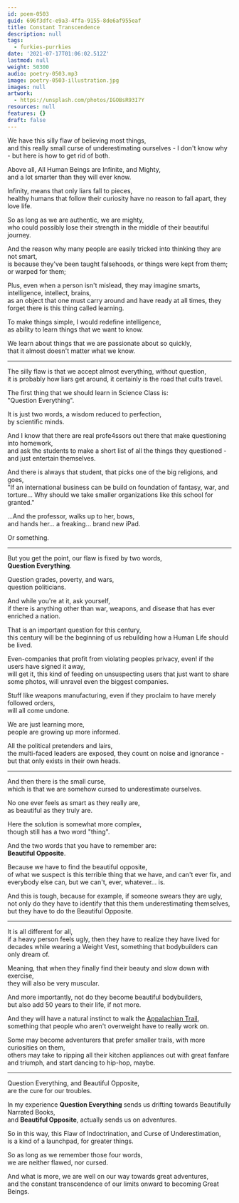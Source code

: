 ```yaml
---
id: poem-0503
guid: 696f3dfc-e9a3-4ffa-9155-8de6af955eaf
title: Constant Transcendence
description: null
tags:
  - furkies-purrkies
date: '2021-07-17T01:06:02.512Z'
lastmod: null
weight: 50300
audio: poetry-0503.mp3
image: poetry-0503-illustration.jpg
images: null
artwork:
  - https://unsplash.com/photos/IGOBsR93I7Y
resources: null
features: {}
draft: false
---
```


We have this silly flaw of believing most things,\
and this really small curse of underestimating ourselves - I don't know why - but here is how to get rid of both.

Above all, All Human Beings are Infinite, and Mighty,\
and a lot smarter than they will ever know.

Infinity, means that only liars fall to pieces,\
healthy humans that follow their curiosity have no reason to fall apart, they love life.

So as long as we are authentic, we are mighty,\
who could possibly lose their strength in the middle of their beautiful journey.

And the reason why many people are easily tricked into thinking they are not smart,\
is because they've been taught falsehoods, or things were kept from them; or warped for them;

Plus, even when a person isn't mislead, they may imagine smarts, intelligence, intellect, brains,\
as an object that one must carry around and have ready at all times, they forget there is this thing called learning.

To make things simple, I would redefine intelligence,\
as ability to learn things that we want to know.

We learn about things that we are passionate about so quickly,\
that it almost doesn't matter what we know.

---

The silly flaw is that we accept almost everything, without question,\
it is probably how liars get around, it certainly is the road that cults travel.

The first thing that we should learn in Science Class is:\
"Question Everything".

It is just two words, a wisdom reduced to perfection,\
by scientific minds.

And I know that there are real profe4ssors out there that make questioning into homework,\
and ask the students to make a short list of all the things they questioned - and just entertain themselves.

And there is always that student, that picks one of the big religions, and goes,\
"If an international business can be build on foundation of fantasy, war, and torture... Why should we take smaller organizations like this school for granted."

...And the professor, walks up to her, bows,\
and hands her... a freaking... brand new iPad.

Or something.

---

But you get the point, our flaw is fixed by two words,\
**Question Everything**.

Question grades, poverty, and wars,\
question politicians.

And while you're at it, ask yourself,\
if there is anything other than war, weapons, and disease that has ever enriched a nation.

That is an important question for this century,\
this century will be the beginning of us rebuilding how a Human Life should be lived.

Even-companies that profit from violating peoples privacy, even! if the users have signed it away,\
will get it, this kind of feeding on unsuspecting users that just want to share some photos, will unravel even the biggest companies.

Stuff like weapons manufacturing, even if they proclaim to have merely followed orders,\
will all come undone.

We are just learning more,\
people are growing up more informed.

All the political pretenders and lairs,\
the multi-faced leaders are exposed, they count on noise and ignorance - but that only exists in their own heads.

---

And then there is the small curse,\
which is that we are somehow cursed to underestimate ourselves.

No one ever feels as smart as they really are,\
as beautiful as they truly are.

Here the solution is somewhat more complex,\
though still has a two word "thing".

And the two words that you have to remember are:\
**Beautiful Opposite**.

Because we have to find the beautiful opposite,\
of what we suspect is this terrible thing that we have, and can't ever fix, and everybody else can, but we can't, ever, whatever... is.

And this is tough, because for example, if someone swears they are ugly,\
not only do they have to identify that this them underestimating themselves, but they have to do the Beautiful Opposite.

---

It is all different for all,\
if a heavy person feels ugly, then they have to realize they have lived for decades while wearing a Weight Vest, something that bodybuilders can only dream of.

Meaning, that when they finally find their beauty and slow down with exercise,\
they will also be very muscular.

And more importantly, not do they become beautiful bodybuilders,\
but also add 50 years to their life, if not more.

And they will have a natural instinct to walk the [Appalachian Trail](https://www.youtube.com/watch?v=hPSvdKTEZug),\
something that people who aren't overweight have to really work on.

Some may become adventurers that prefer smaller trails, with more curiosities on them,\
others may take to ripping all their kitchen appliances out with great fanfare and triumph, and start dancing to hip-hop, maybe.

---

Question Everything, and Beautiful Opposite,\
are the cure for our troubles.

In my experience **Question Everything** sends us drifting towards Beautifully Narrated Books,\
and **Beautiful Opposite**, actually sends us on adventures.

So in this way, this Flaw of Indoctrination, and Curse of Underestimation,\
is a kind of a launchpad, for greater things.

So as long as we remember those four words,\
we are neither flawed, nor cursed.

And what is more, we are well on our way towards great adventures,\
and the constant transcendence of our limits onward to becoming Great Beings.
